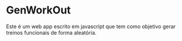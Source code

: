 # GenWorkOut

Este é um web app escrito em javascript que tem como objetivo gerar treinos funcionais de forma aleatória.
